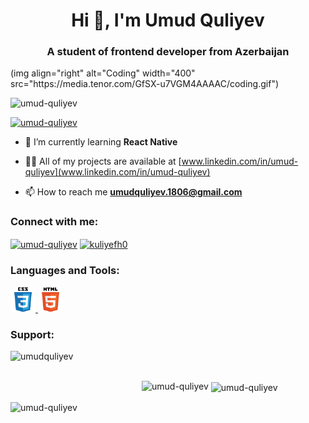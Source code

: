 <h1 align="center">Hi 👋, I'm Umud Quliyev</h1>
<h3 align="center">A student of frontend developer from Azerbaijan</h3>
(img align="right" alt="Coding" width="400" src="https://media.tenor.com/GfSX-u7VGM4AAAAC/coding.gif")

<p align="left"> <img src="https://komarev.com/ghpvc/?username=umud-quliyev&label=Profile%20views&color=0e75b6&style=flat" alt="umud-quliyev" /> </p>

<p align="left"> <a href="https://github.com/ryo-ma/github-profile-trophy"><img src="https://github-profile-trophy.vercel.app/?username=umud-quliyev" alt="umud-quliyev" /></a> </p>

- 🌱 I’m currently learning **React Native**

- 👨‍💻 All of my projects are available at [www.linkedin.com/in/umud-quliyev](www.linkedin.com/in/umud-quliyev)

- 📫 How to reach me **umudquliyev.1806@gmail.com**

<h3 align="left">Connect with me:</h3>
<p align="left">
<a href="https://linkedin.com/in/umud-quliyev" target="blank"><img align="center" src="https://raw.githubusercontent.com/rahuldkjain/github-profile-readme-generator/master/src/images/icons/Social/linked-in-alt.svg" alt="umud-quliyev" height="30" width="40" /></a>
<a href="https://instagram.com/kuliyefh0" target="blank"><img align="center" src="https://raw.githubusercontent.com/rahuldkjain/github-profile-readme-generator/master/src/images/icons/Social/instagram.svg" alt="kuliyefh0" height="30" width="40" /></a>
</p>

<h3 align="left">Languages and Tools:</h3>
<p align="left"> <a href="https://www.w3schools.com/css/" target="_blank" rel="noreferrer"> <img src="https://raw.githubusercontent.com/devicons/devicon/master/icons/css3/css3-original-wordmark.svg" alt="css3" width="40" height="40"/> </a> <a href="https://www.w3.org/html/" target="_blank" rel="noreferrer"> <img src="https://raw.githubusercontent.com/devicons/devicon/master/icons/html5/html5-original-wordmark.svg" alt="html5" width="40" height="40"/> </a> </p>

<h3 align="left">Support:</h3>
<p><a href="https://www.buymeacoffee.com/umudquliyev"> <img align="left" src="https://cdn.buymeacoffee.com/buttons/v2/default-yellow.png" height="50" width="210" alt="umudquliyev" /></a></p><br><br>

<p><img align="left" src="https://github-readme-stats.vercel.app/api/top-langs?username=umud-quliyev&show_icons=true&locale=en&layout=compact" alt="umud-quliyev" /></p>

<p>&nbsp;<img align="center" src="https://github-readme-stats.vercel.app/api?username=umud-quliyev&show_icons=true&locale=en" alt="umud-quliyev" /></p>

<p><img align="center" src="https://github-readme-streak-stats.herokuapp.com/?user=umud-quliyev&" alt="umud-quliyev" /></p>
